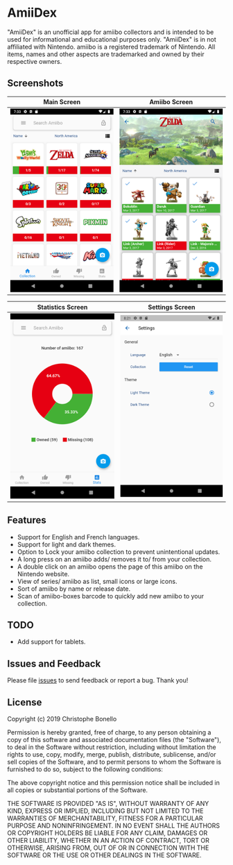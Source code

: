 # AmiiDex

"AmiiDex" is an unofficial app for amiibo collectors and is intended to be used for informational and educational purposes only. "AmiiDex" is in not affiliated with Nintendo. amiibo is a registered trademark of Nintendo. All items, names and other aspects are trademarked and owned by their respective owners. 

## Screenshots

Main Screen | Amiibo Screen
--- | ---
![Main screen](/docs/master.png?raw=true "Main screen") | ![Amiibo screen](/docs/detail.png?raw=true "Amiibo screen")

Statistics Screen | Settings Screen
--- | ---
![Statistics screen](/docs/stats.png?raw=true "Statistics screen") | ![Settings screen](/docs/settings.png?raw=true "Settings screen")

## Features 

- Support for English and French languages.
- Support for light and dark themes.
- Option to Lock your amiibo collection to prevent unintentional updates.
- A long press on an amiibo adds/ removes it to/ from your collection.
- A double click on an amiibo opens the page of this amiibo on the Nintendo website.
- View of series/ amiibo as list, small icons or large icons.
- Sort of amiibo by name or release date.
- Scan of amiibo-boxes barcode to quickly add new amiibo to your collection.

## TODO

- Add support for tablets.

## Issues and Feedback
Please file [issues](https://github.com/cbonello/amiidex/issues) to send feedback or report a bug. Thank you!

## License

Copyright (c) 2019 Christophe Bonello

Permission is hereby granted, free of charge, to any person obtaining a copy
of this software and associated documentation files (the "Software"), to deal
in the Software without restriction, including without limitation the rights
to use, copy, modify, merge, publish, distribute, sublicense, and/or sell
copies of the Software, and to permit persons to whom the Software is
furnished to do so, subject to the following conditions:

The above copyright notice and this permission notice shall be included in all
copies or substantial portions of the Software.

THE SOFTWARE IS PROVIDED "AS IS", WITHOUT WARRANTY OF ANY KIND, EXPRESS OR
IMPLIED, INCLUDING BUT NOT LIMITED TO THE WARRANTIES OF MERCHANTABILITY,
FITNESS FOR A PARTICULAR PURPOSE AND NONINFRINGEMENT. IN NO EVENT SHALL THE
AUTHORS OR COPYRIGHT HOLDERS BE LIABLE FOR ANY CLAIM, DAMAGES OR OTHER
LIABILITY, WHETHER IN AN ACTION OF CONTRACT, TORT OR OTHERWISE, ARISING FROM,
OUT OF OR IN CONNECTION WITH THE SOFTWARE OR THE USE OR OTHER DEALINGS IN THE
SOFTWARE.